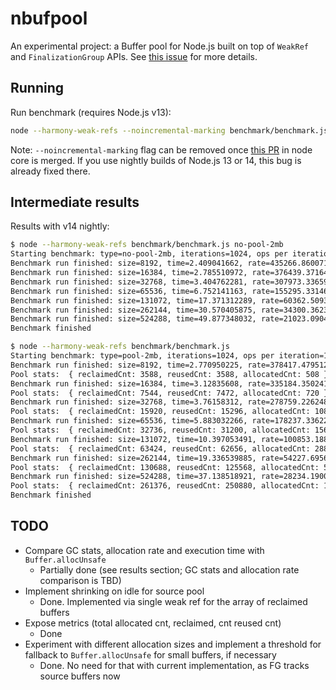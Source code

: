 # nbufpool

An experimental project: a Buffer pool for Node.js built on top of `WeakRef` and `FinalizationGroup` APIs. See [this issue](https://github.com/nodejs/node/issues/30683) for more details.

## Running

Run benchmark (requires Node.js v13):

```bash
node --harmony-weak-refs --noincremental-marking benchmark/benchmark.js
```

Note: `--noincremental-marking` flag can be removed once [this PR](https://github.com/nodejs/node/pull/30616) in node core is merged. If you use nightly builds of Node.js 13 or 14, this bug is already fixed there.

## Intermediate results

Results with v14 nightly:

```bash
$ node --harmony-weak-refs benchmark/benchmark.js no-pool-2mb
Starting benchmark: type=no-pool-2mb, iterations=1024, ops per iteration=1024
Benchmark run finished: size=8192, time=2.409041662, rate=435266.8600714304
Benchmark run finished: size=16384, time=2.785510972, rate=376439.371641434
Benchmark run finished: size=32768, time=3.404762281, rate=307973.3365972401
Benchmark run finished: size=65536, time=6.752141163, rate=155295.3314640291
Benchmark run finished: size=131072, time=17.371312289, rate=60362.50932314352
Benchmark run finished: size=262144, time=30.570405875, rate=34300.362392555246
Benchmark run finished: size=524288, time=49.877348032, rate=21023.090468387796
Benchmark finished

$ node --harmony-weak-refs benchmark/benchmark.js
Starting benchmark: type=pool-2mb, iterations=1024, ops per iteration=1024
Benchmark run finished: size=8192, time=2.770950225, rate=378417.4795128267
Pool stats:  { reclaimedCnt: 3588, reusedCnt: 3588, allocatedCnt: 508 }
Benchmark run finished: size=16384, time=3.12835608, rate=335184.3502418689
Pool stats:  { reclaimedCnt: 7544, reusedCnt: 7472, allocatedCnt: 720 }
Benchmark run finished: size=32768, time=3.76158312, rate=278759.22624833556
Pool stats:  { reclaimedCnt: 15920, reusedCnt: 15296, allocatedCnt: 1088 }
Benchmark run finished: size=65536, time=5.883032266, rate=178237.3362220142
Pool stats:  { reclaimedCnt: 32736, reusedCnt: 31200, allocatedCnt: 1568 }
Benchmark run finished: size=131072, time=10.397053491, rate=100853.18892585085
Pool stats:  { reclaimedCnt: 63424, reusedCnt: 62656, allocatedCnt: 2880 }
Benchmark run finished: size=262144, time=19.336539885, rate=54227.69565993632
Pool stats:  { reclaimedCnt: 130688, reusedCnt: 125568, allocatedCnt: 5504 }
Benchmark run finished: size=524288, time=37.138518921, rate=28234.190012544685
Pool stats:  { reclaimedCnt: 261376, reusedCnt: 250880, allocatedCnt: 11264 }
Benchmark finished
```

## TODO

* Compare GC stats, allocation rate and execution time with `Buffer.allocUnsafe`
  - Partially done (see results section; GC stats and allocation rate comparison is TBD)
* Implement shrinking on idle for source pool
  - Done. Implemented via single weak ref for the array of reclaimed buffers
* Expose metrics (total allocated cnt, reclaimed, cnt reused cnt)
  - Done
* Experiment with different allocation sizes and implement a threshold for fallback to `Buffer.allocUnsafe` for small buffers, if necessary
  - Done. No need for that with current implementation, as FG tracks source buffers now
